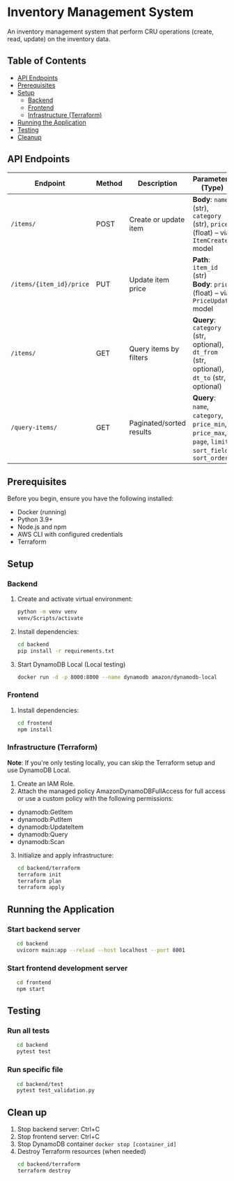 # Inventory Management System

An inventory management system that perform CRU operations (create, read, update) on the inventory data.

## Table of Contents

- [API Endpoints](#api-endpoints)
- [Prerequisites](#prerequisites)
- [Setup](#setup)
  - [Backend](#backend)
  - [Frontend](#frontend)
  - [Infrastructure (Terraform)](#infrastructure-terraform)
- [Running the Application](#running-the-application)
- [Testing](#testing)
- [Cleanup](#clean-up)

## API Endpoints

| Endpoint                 | Method | Description              | Parameters (Type)                                                                                    |
| ------------------------ | ------ | ------------------------ | ---------------------------------------------------------------------------------------------------- |
| `/items/`                | POST   | Create or update item    | **Body**: `name` (str), `category` (str), `price` (float) – via `ItemCreate` model                   |
| `/items/{item_id}/price` | PUT    | Update item price        | **Path**: `item_id` (str) <br> **Body**: `price` (float) – via `PriceUpdate` model                   |
| `/items/`                | GET    | Query items by filters   | **Query**: `category` (str, optional), `dt_from` (str, optional), `dt_to` (str, optional)            |
| `/query-items/`          | GET    | Paginated/sorted results | **Query**: `name`, `category`, `price_min`, `price_max`, `page`, `limit`, `sort_field`, `sort_order` |

## Prerequisites

Before you begin, ensure you have the following installed:

- Docker (running)
- Python 3.9+
- Node.js and npm
- AWS CLI with configured credentials
- Terraform

## Setup

### Backend

1. Create and activate virtual environment:
   ```bash
   python -m venv venv
   venv/Scripts/activate
   ```
2. Install dependencies:
   ```bash
   cd backend
   pip install -r requirements.txt
   ```
3. Start DynamoDB Local (Local testing)

   ```bash
   docker run -d -p 8000:8000 --name dynamodb amazon/dynamodb-local

   ```

### Frontend

1. Install dependencies:
   ```bash
   cd frontend
   npm install
   ```

### Infrastructure (Terraform)

**Note**: If you're only testing locally, you can skip the Terraform setup and use DynamoDB Local.

1. Create an IAM Role.
2. Attach the managed policy AmazonDynamoDBFullAccess for full access or use a custom policy with the following permissions:

- dynamodb:GetItem
- dynamodb:PutItem
- dynamodb:UpdateItem
- dynamodb:Query
- dynamodb:Scan

3. Initialize and apply infrastructure:
   ```bash
   cd backend/terraform
   terraform init
   terraform plan
   terraform apply
   ```

## Running the Application

### Start backend server

```bash
   cd backend
   uvicorn main:app --reload --host localhost --port 8001
```

### Start frontend development server

```bash
   cd frontend
   npm start
```

## Testing

### Run all tests

```bash
   cd backend
   pytest test
```

### Run specific file

```bash
   cd backend/test
   pytest test_validation.py
```

## Clean up

1. Stop backend server: Ctrl+C
2. Stop frontend server: Ctrl+C
3. Stop DynamoDB container
   `docker stop [container_id]`
4. Destroy Terraform resources (when needed)
   ```bash
   cd backend/terraform
   terraform destroy
   ```
